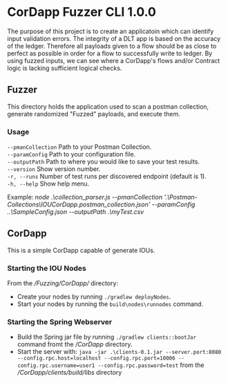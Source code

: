 # CorDapp Fuzzer CLI 1.0.0
The purpose of this project is to create an applicatoin which can identify input validation errors. The integrity of a DLT app is based on the accuracy of the ledger. Therefore all payloads given to a flow should be as close to perfect as possible in order for a flow to successfully write to ledger. By using fuzzed inputs, we can see where a CorDapp's flows and/or Contract logic is lacking sufficient logical 
checks.


## Fuzzer
This directory holds the application used to scan a postman collection, generate randomized "Fuzzed" payloads, and execute them. 

### Usage
```--pmanCollection``` Path to your Postman Collection.  
```--paramConfig``` Path to your configuration file.  
```--outputPath``` Path to where you would like to save your test results.  
```--version``` Show version number.  
```-r, --runs``` Number of test runs per discovered endpoint (default is 1).  
```-h, --help``` Show help menu.  

Example: *node .\collection_parser.js --pmanCollection '.\Postman-Collections\IOUCorDapp.postman_collection.json' --paramConfig ..\SampleConfig.json --outputPath .\myTest.csv*

## CorDapp
This is a simple CorDapp capable of generate IOUs.

### Starting the IOU Nodes
From the */Fuzzing/CorDapp/* directory:
- Create your nodes by running `./gradlew deployNodes`.
- Start your nodes by running the `build\nodes\runnodes` command.

### Starting the Spring Webserver
- Build the Spring jar file by running `./gradlew clients::bootJar` command fromt the */CorDapp* directory.
- Start the server with: `java -jar .\clients-0.1.jar --server.port:8080 --config.rpc.host=localhost --config.rpc.port=10006 --config.rpc.username=user1 --config.rpc.password=test` from the */CorDapp/clients/build/libs* directory
